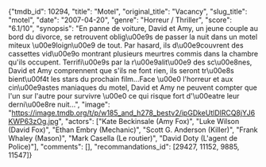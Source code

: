 {"tmdb_id": 10294, "title": "Motel", "original_title": "Vacancy", "slug_title": "motel", "date": "2007-04-20", "genre": "Horreur / Thriller", "score": "6.1/10", "synopsis": "En panne de voiture, David et Amy, un jeune couple au bord du divorce, se retrouvent oblig\u00e9s de passer la nuit dans un motel miteux \u00e9loign\u00e9 de tout. Par hasard, ils d\u00e9couvrent des cassettes vid\u00e9o montrant plusieurs meurtres commis dans la chambre qu'ils occupent. Terrifi\u00e9s par la r\u00e9alit\u00e9 des sc\u00e8nes, David et Amy comprennent que s'ils ne font rien, ils seront tr\u00e8s bient\u00f4t les stars du prochain film...Face \u00e0 l'horreur et aux cin\u00e9astes maniaques du motel, David et Amy ne peuvent compter que l'un sur l'autre pour survivre \u00e0 ce qui risque fort d'\u00eatre leur derni\u00e8re nuit...", "image": "https://image.tmdb.org/t/p/w185_and_h278_bestv2/ipGDkeUtlDlRCQ8jYJ6KWP63zOg.jpg", "actors": ["Kate Beckinsale (Amy Fox)", "Luke Wilson (David Fox)", "Ethan Embry (Mechanic)", "Scott G. Anderson (Killer)", "Frank Whaley (Mason)", "Mark Casella (Le routier)", "David Doty (L'agent de Police)"], "comments": [], "recommandations_id": [29427, 11152, 9885, 11547]}